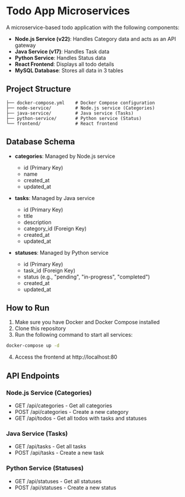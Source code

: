 # Todo App Microservices

A microservice-based todo application with the following components:

- **Node.js Service (v22)**: Handles Category data and acts as an API gateway
- **Java Service (v17)**: Handles Task data
- **Python Service**: Handles Status data
- **React Frontend**: Displays all todo details
- **MySQL Database**: Stores all data in 3 tables

## Project Structure

```
├── docker-compose.yml    # Docker Compose configuration
├── node-service/         # Node.js service (Categories)
├── java-service/         # Java service (Tasks)
├── python-service/       # Python service (Status)
└── frontend/             # React frontend
```

## Database Schema

- **categories**: Managed by Node.js service
  - id (Primary Key)
  - name
  - created_at
  - updated_at

- **tasks**: Managed by Java service
  - id (Primary Key)
  - title
  - description
  - category_id (Foreign Key)
  - created_at
  - updated_at

- **statuses**: Managed by Python service
  - id (Primary Key)
  - task_id (Foreign Key)
  - status (e.g., "pending", "in-progress", "completed")
  - created_at
  - updated_at

## How to Run

1. Make sure you have Docker and Docker Compose installed
2. Clone this repository
3. Run the following command to start all services:

```bash
docker-compose up -d
```

4. Access the frontend at http://localhost:80

## API Endpoints

### Node.js Service (Categories)
- GET /api/categories - Get all categories
- POST /api/categories - Create a new category
- GET /api/todos - Get all todos with tasks and statuses

### Java Service (Tasks)
- GET /api/tasks - Get all tasks
- POST /api/tasks - Create a new task

### Python Service (Statuses)
- GET /api/statuses - Get all statuses
- POST /api/statuses - Create a new status
